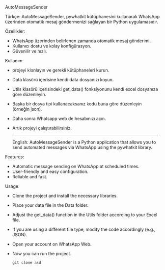 AutoMessageSender

  Türkçe:
AutoMessageSender, pywhatkit kütüphanesini kullanarak WhatsApp üzerinden otomatik mesaj göndermenizi sağlayan bir Python uygulamasıdır.

Özellikler:
- WhatsApp üzerinden belirlenen zamanda otomatik mesaj gönderimi.
- Kullanıcı dostu ve kolay konfigürasyon.
- Güvenilir ve hızlı.

Kullanım:
- projeyi klonlayın ve gerekli kütüphaneleri kurun.
- Data klasörü içerisine kendi data dosyanızı koyun.
- Utils klasörü içerisindeki get_data() fonksiyonunu kendi excel dosyanıza göre düzenleyin.
- Başka bir dosya tipi kullanacaksanız kodu buna göre düzenleyin (örneğin json).
- Daha sonra Whatsapp web de hesabınızı açın.
- Artık projeyi çalıştırabilirsiniz.

  -------------------------------------------------

  English:
AutoMessageSender is a Python application that allows you to send automated messages via WhatsApp using the pywhatkit library.

Features:
- Automatic message sending on WhatsApp at scheduled times.
- User-friendly and easy configuration.
- Reliable and fast.

Usage:
- Clone the project and install the necessary libraries.
- Place your data file in the Data folder.
- Adjust the get_data() function in the Utils folder according to your Excel file.
- If you are using a different file type, modify the code accordingly (e.g., JSON).
- Open your account on WhatsApp Web.
- Now you can run the project.

  ```git clone asd```
